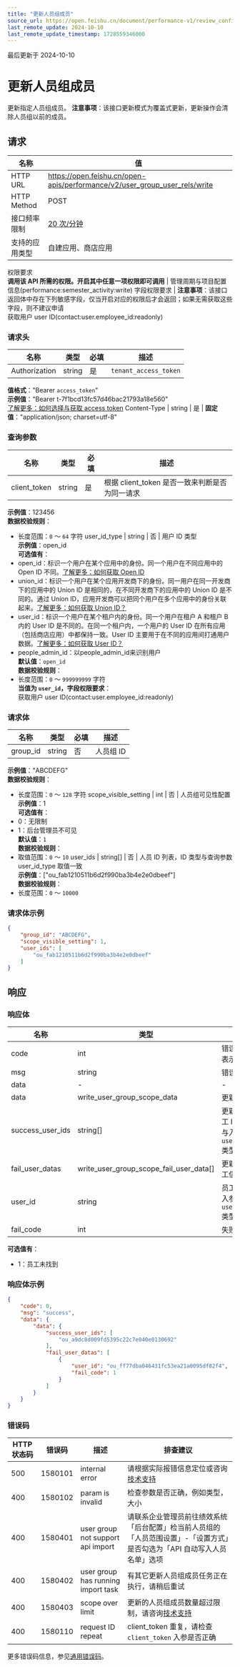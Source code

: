 ```yaml
---
title: "更新人员组成员"
source_url: https://open.feishu.cn/document/performance-v1/review_config/semester_activity/user_group_user_rel/write
last_remote_update: 2024-10-10
last_remote_update_timestamp: 1728559346000
---
```

最后更新于 2024-10-10

# 更新人员组成员

更新指定人员组成员。
**注意事项**：该接口更新模式为覆盖式更新，更新操作会清除人员组以前的成员。

## 请求
名称 | 值
---|---
HTTP URL | https://open.feishu.cn/open-apis/performance/v2/user_group_user_rels/write
HTTP Method | POST
接口频率限制 | [20 次/分钟](https://open.feishu.cn/document/ukTMukTMukTM/uUzN04SN3QjL1cDN)
支持的应用类型 | 自建应用、商店应用
权限要求  
            **调用该 API 所需的权限。开启其中任意一项权限即可调用** | 管理周期与项目配置信息(performance:semester_activity:write)
字段权限要求 | **注意事项**：该接口返回体中存在下列敏感字段，仅当开启对应的权限后才会返回；如果无需获取这些字段，则不建议申请  
        获取用户 user ID(contact:user.employee_id:readonly)

### 请求头

名称 | 类型 | 必填 | 描述
--- | --- | --- | ---
Authorization | string | 是 | `tenant_access_token`  
**值格式**："Bearer `access_token`"  
**示例值**："Bearer t-7f1bcd13fc57d46bac21793a18e560"  
[了解更多：如何选择与获取 access token](https://open.feishu.cn/document/uAjLw4CM/ugTN1YjL4UTN24CO1UjN/trouble-shooting/how-to-choose-which-type-of-token-to-use)
Content-Type | string | 是 | **固定值**："application/json; charset=utf-8"

### 查询参数

名称 | 类型 | 必填 | 描述
--- | --- | --- | ---
client_token | string | 是 | 根据 client_token 是否一致来判断是否为同一请求  
**示例值**：123456  
**数据校验规则**：  
- 长度范围：`0` ～ `64` 字符
user_id_type | string | 否 | 用户 ID 类型  
**示例值**：open_id  
**可选值有**：  
- open_id：标识一个用户在某个应用中的身份。同一个用户在不同应用中的 Open ID 不同。[了解更多：如何获取 Open ID](https://open.feishu.cn/document/uAjLw4CM/ugTN1YjL4UTN24CO1UjN/trouble-shooting/how-to-obtain-openid)  
- union_id：标识一个用户在某个应用开发商下的身份。同一用户在同一开发商下的应用中的 Union ID 是相同的，在不同开发商下的应用中的 Union ID 是不同的。通过 Union ID，应用开发商可以把同个用户在多个应用中的身份关联起来。[了解更多：如何获取 Union ID？](https://open.feishu.cn/document/uAjLw4CM/ugTN1YjL4UTN24CO1UjN/trouble-shooting/how-to-obtain-union-id)  
- user_id：标识一个用户在某个租户内的身份。同一个用户在租户 A 和租户 B 内的 User ID 是不同的。在同一个租户内，一个用户的 User ID 在所有应用（包括商店应用）中都保持一致。User ID 主要用于在不同的应用间打通用户数据。[了解更多：如何获取 User ID？](https://open.feishu.cn/document/uAjLw4CM/ugTN1YjL4UTN24CO1UjN/trouble-shooting/how-to-obtain-user-id)  
- people_admin_id：以people_admin_id来识别用户  
**默认值**：`open_id`  
**数据校验规则**：  
- 长度范围：`0` ～ `999999999` 字符  
**当值为 `user_id`，字段权限要求**：  
获取用户 user ID(contact:user.employee_id:readonly)

### 请求体

名称 | 类型 | 必填 | 描述
--- | --- | --- | ---
group_id | string | 否 | 人员组 ID  
**示例值**："ABCDEFG"  
**数据校验规则**：  
- 长度范围：`0` ～ `128` 字符
scope_visible_setting | int | 否 | 人员组可见性配置  
**示例值**：1  
**可选值有**：  
- 0：无限制  
- 1：后台管理员不可见  
**默认值**：`1`  
**数据校验规则**：  
- 取值范围：`0` ～ `10`
user_ids | string\[\] | 否 | 人员 ID 列表，ID 类型与查询参数 user_id_type 取值一致  
**示例值**：["ou_fab1210511b6d2f990ba3b4e2e0dbeef"]  
**数据校验规则**：  
- 长度范围：`0` ～ `10000`

### 请求体示例
```json
{
    "group_id": "ABCDEFG",
    "scope_visible_setting": 1,
    "user_ids": [
        "ou_fab1210511b6d2f990ba3b4e2e0dbeef"
    ]
}
```

## 响应

### 响应体

名称 | 类型 | 描述
--- | --- | ---
code | int | 错误码，非 0 表示失败
msg | string | 错误描述
data | \- | \-
data | write_user_group_scope_data | 更新结果
success_user_ids | string\[\] | 更新成功的员工 ID 列表，与入参 `user_id_type` 类型一致
fail_user_datas | write_user_group_scope_fail_user_data\[\] | 更新失败的员工信息
user_id | string | 员工 ID，与入参 `user_id_type` 类型一致
fail_code | int | 失败原因枚举  
**可选值有**：  
- 1：员工未找到

### 响应体示例
```json
{
    "code": 0,
    "msg": "success",
    "data": {
        "data": {
            "success_user_ids": [
                "ou_a9dc8d009fd5395c22c7e040e0130692"
            ],
            "fail_user_datas": [
                {
                    "user_id": "ou_ff77dba046431fc53ea21a0095df82f4",
                    "fail_code": 1
                }
            ]
        }
    }
}
```

### 错误码

HTTP状态码 | 错误码 | 描述 | 排查建议
--- | --- | --- | ---
500 | 1580101 | internal error | 请根据实际报错信息定位或咨询[技术支持](https://applink.feishu.cn/TLJpeNdW)
400 | 1580102 | param is invalid | 检查参数是否正确，例如类型，大小
400 | 1580401 | user group not support api import | 请联系企业管理员前往绩效系统「后台配置」检当前人员组的「人员范围设置」-「设置方式」是否勾选为「API 自动写入人员名单」选项
400 | 1580402 | user group has running import task | 有其它更新人员组成员任务正在执行，请稍后重试
400 | 1580403 | scope over limit | 更新的人员组成员数量超过限制，请咨询[技术支持](https://applink.feishu.cn/TLJpeNdW)
400 | 1580110 | request ID repeat | client_token 重复，请检查 `client_token` 入参是否正确

更多错误码信息，参见[通用错误码](https://open.feishu.cn/document/ukTMukTMukTM/ugjM14COyUjL4ITN)。
